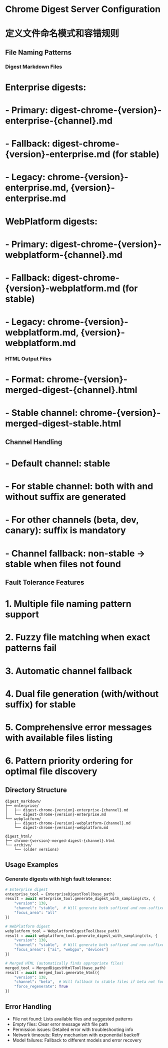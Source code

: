 # Chrome Digest Server Configuration
# 定义文件命名模式和容错规则

## File Naming Patterns

### Digest Markdown Files
# Enterprise digests:
# - Primary: digest-chrome-{version}-enterprise-{channel}.md
# - Fallback: digest-chrome-{version}-enterprise.md (for stable)
# - Legacy: chrome-{version}-enterprise.md, {version}-enterprise.md

# WebPlatform digests:
# - Primary: digest-chrome-{version}-webplatform-{channel}.md
# - Fallback: digest-chrome-{version}-webplatform.md (for stable)
# - Legacy: chrome-{version}-webplatform.md, {version}-webplatform.md

### HTML Output Files
# - Format: chrome-{version}-merged-digest-{channel}.html
# - Stable channel: chrome-{version}-merged-digest-stable.html

## Channel Handling
# - Default channel: stable
# - For stable channel: both with and without suffix are generated
# - For other channels (beta, dev, canary): suffix is mandatory
# - Channel fallback: non-stable -> stable when files not found

## Fault Tolerance Features
# 1. Multiple file naming pattern support
# 2. Fuzzy file matching when exact patterns fail
# 3. Automatic channel fallback
# 4. Dual file generation (with/without suffix) for stable
# 5. Comprehensive error messages with available files listing
# 6. Pattern priority ordering for optimal file discovery

## Directory Structure
```
digest_markdown/
├── enterprise/
│   ├── digest-chrome-{version}-enterprise-{channel}.md
│   └── digest-chrome-{version}-enterprise.md
└── webplatform/
    ├── digest-chrome-{version}-webplatform-{channel}.md
    └── digest-chrome-{version}-webplatform.md

digest_html/
├── chrome-{version}-merged-digest-{channel}.html
└── archive/
    └── (older versions)
```

## Usage Examples

### Generate digests with high fault tolerance:
```python
# Enterprise digest
enterprise_tool = EnterpriseDigestTool(base_path)
result = await enterprise_tool.generate_digest_with_sampling(ctx, {
    "version": 138,
    "channel": "stable",  # Will generate both suffixed and non-suffixed files
    "focus_area": "all"
})

# WebPlatform digest  
webplatform_tool = WebplatformDigestTool(base_path)
result = await webplatform_tool.generate_digest_with_sampling(ctx, {
    "version": 138,
    "channel": "stable",  # Will generate both suffixed and non-suffixed files
    "focus_areas": ["ai", "webgpu", "devices"]
})

# Merged HTML (automatically finds appropriate files)
merged_tool = MergedDigestHtmlTool(base_path)
result = await merged_tool.generate_html({
    "version": 138,
    "channel": "beta",  # Will fallback to stable files if beta not found
    "force_regenerate": True
})
```

## Error Handling
- File not found: Lists available files and suggested patterns
- Empty files: Clear error message with file path
- Permission issues: Detailed error with troubleshooting info
- Network timeouts: Retry mechanism with exponential backoff
- Model failures: Fallback to different models and error recovery
